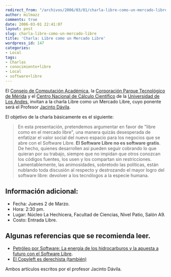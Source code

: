 ```yaml
---
redirect_from: "/archivos/2006/03/01/charla-libre-como-un-mercado-libre/"
author: milmazz
comments: true
date: 2006-03-01 22:41:07
layout: post
slug: charla-libre-como-un-mercado-libre
title: 'Charla: Libre como un Mercado Libre'
wordpress_id: 147
categories:
- Local
tags:
- Charlas
- conocimiento+libre
- Local
- software+libre
---
```


El [Consejo de Computación Académica](http://www.cca.ula.ve/), la [Corporación Parque Tecnológico de Mérida](http://www.cptm.ula.ve/) y el [Centro Nacional de Cálculo Científico](http://www.cecalc.ula.ve/) de la [Universidad de Los Andes](http://ula.ve/), invitan a la charla Libre como un Mercado Libre, cuyo ponente será el Profesor [Jacinto Dávila](http://webdelprofesor.ula.ve/ingenieria/jacinto/).

El objetivo de la charla básicamente es el siguiente:

> En esta presentación, pretendemos argumentar en favor de "libre como en el mercado libre", una manera quizás desesperada de enfatizar el valor social del nuevo espacio para los negocios que se abre con el Software Libre. **El Software Libre no es software gratis**. De hecho, quienes desarrollen así pueden seguir cobrando lo que quieran por su trabajo, siempre que no impidan que otros conozcan los códigos fuentes, los usen y los compartan sin restricciones. Lamentablemente, las animosidades, sobretodo las políticas, están nublando toda discusión al respecto y destrozando el mayor logro del software libre: devolver a los tecnólogos a la especie humana.

## Información adicional:

 * Fecha: Jueves 2 de Marzo.
 * Hora: 2:30 pm.
 * Lugar: Núcleo La Hechicera, Facultad de Ciencias, Nivel Patio, Salón A9.
 * Costo: Entrada Libre.

## Algunas referencias que se recomienda leer.

  * [Petróleo por Software: La energía de los hidrocarburos y la apuesta a futuro con el Software Libre](http://webdelprofesor.ula.ve/ingenieria/jacinto/politica/petroleo-por-software-libre.html).
  * [El Copyleft es derechista (también)](http://www.rebelion.org/noticia.php?id=26333)

Ambos artículos escritos por el profesor Jacinto Dávila.

